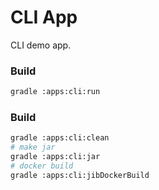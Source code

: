 CLI App
=======
CLI demo app. 

### Build
```bash
gradle :apps:cli:run
```

### Build
```bash
gradle :apps:cli:clean
# make jar
gradle :apps:cli:jar
# docker build
gradle :apps:cli:jibDockerBuild
```

